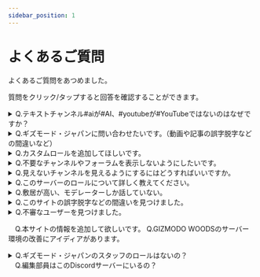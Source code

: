 ```yaml
---
sidebar_position: 1
---
```


# よくあるご質問

よくあるご質問をあつめました。

質問をクリック/タップすると回答を確認することができます。

<details><summary>Q.テキストチャンネル#aiが#AI、#youtubeが#YouTubeではないのはなぜですか？</summary>
A.大文字の英字はチャンネル名に使用できず、強制的に小文字になる仕様があるからです。別の文字方式で大文字の英字に見せかけることはできますが、別のチャンネルでチャンネルリンクを記載するなどの便宜上、小文字のまま運用します。
</details>

<details><summary>Q.ギズモード・ジャパンに問い合わせたいです。（動画や記事の誤字脱字などの間違いなど）</summary>
A.お手数をおかけしますが、運営元の<a href= "https://www.mediagene.co.jp/contact" >株式会社メディアジーンのお問い合わせ窓口</a>までお問い合わせください。</details>

<details><summary>Q.カスタムロールを追加してほしいです。</summary>
A.使っているガジェットなどでロールをつけるかどうかなどを検討しております。要望などあればお気軽に<a href= "https://gizmodo-woods.github.io/docs/tutorial-inquiry/inquiry-support" >お問い合わせ</a>ください。</details>

<details><summary>Q.不要なチャンネルやフォーラムを表示しないようにしたいです。</summary>
A.<a href= "https://gizmodo-woods.github.io/docs/tutorial-channel-display/display-setting/#%E8%A6%8B%E3%81%9F%E3%81%84%E3%83%81%E3%83%A3%E3%83%B3%E3%83%8D%E3%83%AB%E3%81%AE%E3%81%BF%E3%82%92%E8%A1%A8%E7%A4%BA%E3%81%95%E3%81%9B%E3%82%8B%E6%96%B9%E6%B3%95" >チャンネル表示</a>や<a href= "https://gizmodo-woods.github.io/docs/tutorial-forum/forum-follow" >スレッドの参加/退出</a>より設定をお願いいたします。</details>

<details><summary>Q.見えないチャンネルを見えるようにするにはどうすればいいですか。</summary>
A.<a href= "https://gizmodo-woods.github.io/docs/tutorial-channel-display/display-setting#%E3%81%99%E3%81%B9%E3%81%A6%E3%81%AE%E3%83%81%E3%83%A3%E3%83%B3%E3%83%8D%E3%83%AB%E3%82%92%E8%A1%A8%E7%A4%BA%E3%81%95%E3%81%9B%E3%82%8B%E6%96%B9%E6%B3%95" >チャンネル表示とは</a>をご確認ください。</details>

<details><summary>Q.このサーバーのロールについて詳しく教えてください。</summary>
A.詳しくは<a href= "https://www.google.co.jp/" >ロール</a>をご覧ください。</details>

<details><summary>Q.敷居が高い、モデレーターしか話していない。</summary>
A.イベントなどを検討しております。アイディアがあれば、ぜひ<a href= "https://gizmodo-woods.github.io/docs/tutorial-inquiry/inquiry-support" >お問い合わせ</a>にて教えてください。</details>

<details><summary>Q.このサイトの誤字脱字などの間違いを見つけました。</summary>
A.<a href= "https://gizmodo-woods.github.io/about-us#%E3%81%93%E3%81%AE%E3%82%A6%E3%82%A7%E3%83%96%E3%82%B5%E3%82%A4%E3%83%88%E3%81%AB%E3%81%A4%E3%81%84%E3%81%A6%E3%81%AE%E3%81%8A%E5%95%8F%E3%81%84%E5%90%88%E3%82%8F%E3%81%9B" >このウェブサイトについてのお問い合わせ</a>を参照してください。
</details>

<details><summary>Q.不審なユーザーを見つけました。
<p>　Q.本サイトの情報を追加して欲しいです。
  Q.GIZMODO WOODSのサーバー環境の改善にアイディアがあります。</p></summary>
A.具体的な内容を添えて<a href= "https://gizmodo-woods.github.io/docs/tutorial-inquiry/inquiry-support" >お問い合わせ</a>ください。なお、本Discordサーバー外やDMなどでの個人間トラブルは<a href= "https://gist.github.com/gizmodojapan/a480d658216ab4194e26d49e7de1139d" >利用規約</a>より、個人間の解決をお願いします。その問題を提示されましても、GIZMODO WOODSで発生した事案にしか対応いたしません。</details>

<details><summary>Q.ギズモード・ジャパンのスタッフのロールはないの？<br>
　Q.編集部員はこのDiscordサーバーにいるの？</summary>
A.カスタムロール「編集部」が付いているユーザーがギズモード・ジャパンのスタッフです。詳しくは<a href= "https://www.google.co.jp/" >ロール（権限）（編集部員のところ）</a>をご参照ください。
</details>
